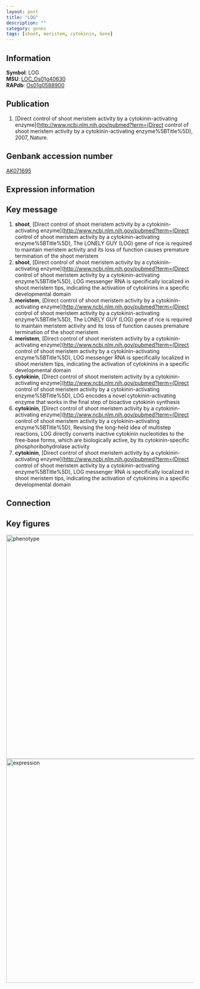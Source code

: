 ```yaml
---
layout: post
title: "LOG"
description: ""
category: genes
tags: [shoot, meristem, cytokinin, Gene]
---
```


## Information
__Symbol__: LOG  
__MSU__: [LOC_Os01g40630](http://rice.plantbiology.msu.edu/cgi-bin/ORF_infopage.cgi?orf=LOC_Os01g40630)  
__RAPdb__: [Os01g0588900](http://rapdb.dna.affrc.go.jp/viewer/gbrowse_details/irgsp1?name=Os01g0588900)  

## Publication
1. [Direct control of shoot meristem activity by a cytokinin-activating enzyme](http://www.ncbi.nlm.nih.gov/pubmed?term=(Direct control of shoot meristem activity by a cytokinin-activating enzyme%5BTitle%5D), 2007, Nature.

## Genbank accession number
[AK071695](http://www.ncbi.nlm.nih.gov/nuccore/AK071695)

## Expression information

## Key message
1. __shoot__, [Direct control of shoot meristem activity by a cytokinin-activating enzyme](http://www.ncbi.nlm.nih.gov/pubmed?term=(Direct control of shoot meristem activity by a cytokinin-activating enzyme%5BTitle%5D),  The LONELY GUY (LOG) gene of rice is required to maintain meristem activity and its loss of function causes premature termination of the shoot meristem
2. __shoot__, [Direct control of shoot meristem activity by a cytokinin-activating enzyme](http://www.ncbi.nlm.nih.gov/pubmed?term=(Direct control of shoot meristem activity by a cytokinin-activating enzyme%5BTitle%5D),  LOG messenger RNA is specifically localized in shoot meristem tips, indicating the activation of cytokinins in a specific developmental domain
3. __meristem__, [Direct control of shoot meristem activity by a cytokinin-activating enzyme](http://www.ncbi.nlm.nih.gov/pubmed?term=(Direct control of shoot meristem activity by a cytokinin-activating enzyme%5BTitle%5D),  The LONELY GUY (LOG) gene of rice is required to maintain meristem activity and its loss of function causes premature termination of the shoot meristem
4. __meristem__, [Direct control of shoot meristem activity by a cytokinin-activating enzyme](http://www.ncbi.nlm.nih.gov/pubmed?term=(Direct control of shoot meristem activity by a cytokinin-activating enzyme%5BTitle%5D),  LOG messenger RNA is specifically localized in shoot meristem tips, indicating the activation of cytokinins in a specific developmental domain
5. __cytokinin__, [Direct control of shoot meristem activity by a cytokinin-activating enzyme](http://www.ncbi.nlm.nih.gov/pubmed?term=(Direct control of shoot meristem activity by a cytokinin-activating enzyme%5BTitle%5D),  LOG encodes a novel cytokinin-activating enzyme that works in the final step of bioactive cytokinin synthesis
6. __cytokinin__, [Direct control of shoot meristem activity by a cytokinin-activating enzyme](http://www.ncbi.nlm.nih.gov/pubmed?term=(Direct control of shoot meristem activity by a cytokinin-activating enzyme%5BTitle%5D),  Revising the long-held idea of multistep reactions, LOG directly converts inactive cytokinin nucleotides to the free-base forms, which are biologically active, by its cytokinin-specific phosphoribohydrolase activity
7. __cytokinin__, [Direct control of shoot meristem activity by a cytokinin-activating enzyme](http://www.ncbi.nlm.nih.gov/pubmed?term=(Direct control of shoot meristem activity by a cytokinin-activating enzyme%5BTitle%5D),  LOG messenger RNA is specifically localized in shoot meristem tips, indicating the activation of cytokinins in a specific developmental domain

## Connection

## Key figures
<img src="http://ricencode.github.io/images/LOG.pheno.png" alt="phenotype"  style="width: 600px;"/>

<img src="http://ricencode.github.io/images/LOG.exp.png" alt="expression"  style="width: 600px;"/>


